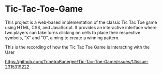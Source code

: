 # Tic-Tac-Toe-Game
This project is a web-based implementation of the classic Tic Tac Toe game using HTML, CSS, and JavaScript. It provides an interactive interface where two players can take turns clicking on cells to place their respective symbols, "X" and "O", aiming to create a winning pattern.

This is the recording of how the Tic Tac Toe Game is interacting with the User 

https://github.com/TrinetraBanerjee/Tic-Tac-Toe-Game/issues/1#issue-2315319222
